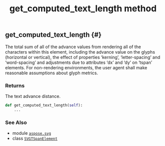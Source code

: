 ﻿---
title: get_computed_text_length method
second_title: Aspose.SVG for Python via .NET API References
description: 
type: docs
weight: 130
url: /python-net/aspose.svg/svgtspanelement/get_computed_text_length/
is_root: false
---

## get_computed_text_length {#}

The total sum of all of the advance values from rendering all of the characters within this element, including the advance value on the glyphs (horizontal or vertical), the effect of properties ‘kerning’, ‘letter-spacing’ and ‘word-spacing’ and adjustments due to attributes ‘dx’ and ‘dy’ on ‘tspan’ elements. For non-rendering environments, the user agent shall make reasonable assumptions about glyph metrics.


### Returns 


The text advance distance.


```python
def get_computed_text_length(self):
    ...
```





### See Also
* module [`aspose.svg`](../../)
* class [`SVGTSpanElement`](/svg/python-net/aspose.svg/svgtspanelement)
